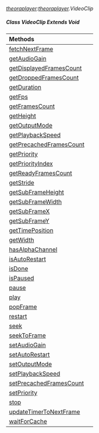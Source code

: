 _[theoraplayer](../../modules/theoraplayer/theoraplayer-module.md):[theoraplayer](../../modules/theoraplayer/theoraplayer-module.md).VideoClip_
##### Class VideoClip Extends Void

| Methods | |
|:---|:---|
| [fetchNextFrame](theoraplayer-videoclip-fetchnextframe.md) |  |
| [getAudioGain](theoraplayer-videoclip-getaudiogain.md) |  |
| [getDisplayedFramesCount](theoraplayer-videoclip-getdisplayedframescount.md) |  |
| [getDroppedFramesCount](theoraplayer-videoclip-getdroppedframescount.md) |  |
| [getDuration](theoraplayer-videoclip-getduration.md) |  |
| [getFps](theoraplayer-videoclip-getfps.md) |  |
| [getFramesCount](theoraplayer-videoclip-getframescount.md) |  |
| [getHeight](theoraplayer-videoclip-getheight.md) |  |
| [getOutputMode](theoraplayer-videoclip-getoutputmode.md) |  |
| [getPlaybackSpeed](theoraplayer-videoclip-getplaybackspeed.md) |  |
| [getPrecachedFramesCount](theoraplayer-videoclip-getprecachedframescount.md) |  |
| [getPriority](theoraplayer-videoclip-getpriority.md) |  |
| [getPriorityIndex](theoraplayer-videoclip-getpriorityindex.md) |  |
| [getReadyFramesCount](theoraplayer-videoclip-getreadyframescount.md) |  |
| [getStride](theoraplayer-videoclip-getstride.md) |  |
| [getSubFrameHeight](theoraplayer-videoclip-getsubframeheight.md) |  |
| [getSubFrameWidth](theoraplayer-videoclip-getsubframewidth.md) |  |
| [getSubFrameX](theoraplayer-videoclip-getsubframex.md) |  |
| [getSubFrameY](theoraplayer-videoclip-getsubframey.md) |  |
| [getTimePosition](theoraplayer-videoclip-gettimeposition.md) |  |
| [getWidth](theoraplayer-videoclip-getwidth.md) |  |
| [hasAlphaChannel](theoraplayer-videoclip-hasalphachannel.md) |  |
| [isAutoRestart](theoraplayer-videoclip-isautorestart.md) |  |
| [isDone](theoraplayer-videoclip-isdone.md) |  |
| [isPaused](theoraplayer-videoclip-ispaused.md) |  |
| [pause](theoraplayer-videoclip-pause.md) |  |
| [play](theoraplayer-videoclip-play.md) |  |
| [popFrame](theoraplayer-videoclip-popframe.md) |  |
| [restart](theoraplayer-videoclip-restart.md) |  |
| [seek](theoraplayer-videoclip-seek.md) |  |
| [seekToFrame](theoraplayer-videoclip-seektoframe.md) |  |
| [setAudioGain](theoraplayer-videoclip-setaudiogain.md) |  |
| [setAutoRestart](theoraplayer-videoclip-setautorestart.md) |  |
| [setOutputMode](theoraplayer-videoclip-setoutputmode.md) |  |
| [setPlaybackSpeed](theoraplayer-videoclip-setplaybackspeed.md) |  |
| [setPrecachedFramesCount](theoraplayer-videoclip-setprecachedframescount.md) |  |
| [setPriority](theoraplayer-videoclip-setpriority.md) |  |
| [stop](theoraplayer-videoclip-stop.md) |  |
| [updateTimerToNextFrame](theoraplayer-videoclip-updatetimertonextframe.md) |  |
| [waitForCache](theoraplayer-videoclip-waitforcache.md) |  |
